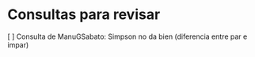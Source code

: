 Consultas para revisar
=======================

[ ] Consulta de  ManuGSabato: Simpson no da bien  (diferencia entre par e impar)
